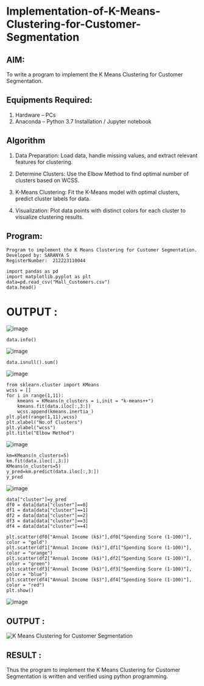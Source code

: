 # Implementation-of-K-Means-Clustering-for-Customer-Segmentation

## AIM:
To write a program to implement the K Means Clustering for Customer Segmentation.

## Equipments Required:
1. Hardware – PCs
2. Anaconda – Python 3.7 Installation / Jupyter notebook

## Algorithm
1. Data Preparation: Load data, handle missing values, and extract relevant features for clustering.

2. Determine Clusters: Use the Elbow Method to find optimal number of clusters based on WCSS.

3. K-Means Clustering: Fit the K-Means model with optimal clusters, predict cluster labels for data.

4. Visualization: Plot data points with distinct colors for each cluster to visualize clustering results.

## Program:
```
Program to implement the K Means Clustering for Customer Segmentation.
Developed by: SARANYA S
RegisterNumber:  212223110044
```
```
import pandas as pd 
import matplotlib.pyplot as plt 
data=pd.read_csv("Mall_Customers.csv")
data.head()
```
# OUTPUT :
![image](https://github.com/user-attachments/assets/b7aeba18-c48e-43dc-a60f-05d1976987a4)

```
data.info()
```
![image](https://github.com/user-attachments/assets/b162ebdc-e181-4ecb-9c8a-b946f8e474b8)

```
data.isnull().sum()
```
![image](https://github.com/user-attachments/assets/c8cb291c-ff40-4b9a-a00d-b41c5ebec0ad)

```
from sklearn.cluster import KMeans
wcss = []
for i in range(1,11):
    kmeans = KMeans(n_clusters = i,init = "k-means++")
    kmeans.fit(data.iloc[:,3:])
    wcss.append(kmeans.inertia_)
plt.plot(range(1,11),wcss)
plt.xlabel("No.of Clusters")
plt.ylabel("wcss")
plt.title("Elbow Method")
```
![image](https://github.com/user-attachments/assets/f7259301-6f3f-49b6-a10a-6ccdd1c597e1)

```
km=KMeans(n_clusters=5)
km.fit(data.iloc[:,3:])
KMeans(n_clusters=5)
y_pred=km.predict(data.iloc[:,3:])
y_pred
```
![image](https://github.com/user-attachments/assets/ef30d5e8-4e32-4021-bf7b-a95e6c4763ae)

```
data["cluster"]=y_pred
df0 = data[data["cluster"]==0]
df1 = data[data["cluster"]==1]
df2 = data[data["cluster"]==2]
df3 = data[data["cluster"]==3]
df4 = data[data["cluster"]==4]
```
```
plt.scatter(df0["Annual Income (k$)"],df0["Spending Score (1-100)"], color = "gold")
plt.scatter(df1["Annual Income (k$)"],df1["Spending Score (1-100)"], color = "orange")
plt.scatter(df2["Annual Income (k$)"],df2["Spending Score (1-100)"], color = "green")
plt.scatter(df3["Annual Income (k$)"],df3["Spending Score (1-100)"], color = "blue")
plt.scatter(df4["Annual Income (k$)"],df4["Spending Score (1-100)"], color = "red")
plt.show()
```
![image](https://github.com/user-attachments/assets/bee24e94-a785-4984-9195-8d413d15a356)

## OUTPUT :
![K Means Clustering for Customer Segmentation](sam.png)


## RESULT :
Thus the program to implement the K Means Clustering for Customer Segmentation is written and verified using python programming.
